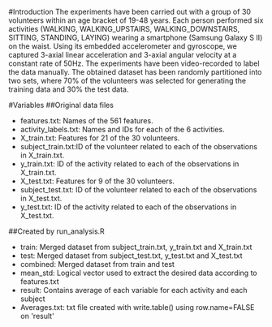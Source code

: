 #Introduction
The experiments have been carried out with a group of 30 volunteers within an age bracket of 19-48 years. Each person performed six activities (WALKING, WALKING_UPSTAIRS, WALKING_DOWNSTAIRS, SITTING, STANDING, LAYING) wearing a smartphone (Samsung Galaxy S II) on the waist. Using its embedded accelerometer and gyroscope, we captured 3-axial linear acceleration and 3-axial angular velocity at a constant rate of 50Hz. The experiments have been video-recorded to label the data manually. The obtained dataset has been randomly partitioned into two sets, where 70% of the volunteers was selected for generating the training data and 30% the test data. 

#Variables
##Original data files
* features.txt: Names of the 561 features.
* activity_labels.txt: Names and IDs for each of the 6 activities.
* X_train.txt: Features for 21 of the 30 volunteers.
* subject_train.txt:ID of the volunteer related to each of the observations in X_train.txt.
* y_train.txt: ID of the activity related to each of the observations in X_train.txt.
* X_test.txt: Features for 9 of the 30 volunteers.
* subject_test.txt: ID of the volunteer related to each of the observations in X_test.txt.
* y_test.txt: ID of the activity related to each of the observations in X_test.txt.

##Created by run_analysis.R
* train: Merged dataset from subject_train.txt, y_train.txt and X_train.txt
* test: Merged dataset from subject_test.txt, y_test.txt and X_test.txt
* combined: Merged dataset from train and test
* mean_std: Logical vector used to extract the desired data according to features.txt
* result: Contains average of each variable for each activity and each subject
* Averages.txt: txt file created with write.table() using row.name=FALSE on 'result'
